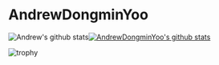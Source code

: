 # AndrewDongminYoo

![Andrew's github stats](https://github-readme-stats.vercel.app/api?username=AndrewDongminYoo&show_icons=true)[![AndrewDongminYoo's github stats](https://github-readme-stats.vercel.app/api/top-langs/?username=AndrewDongminYoo&show_icons=true&hide_border=true&title_color=004386&icon_color=004386&layout=compact)](https://github.com/AndrewDongminYoo)

![trophy](https://github-profile-trophy.vercel.app/?username=본인ID)
